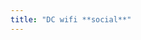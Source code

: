 ```yaml
---
title: "DC wifi **social**"
---
```


<script src="https://embed.github.com/view/geojson/benbalter/dc-wifi-social/master/bars.geojson"></script>
